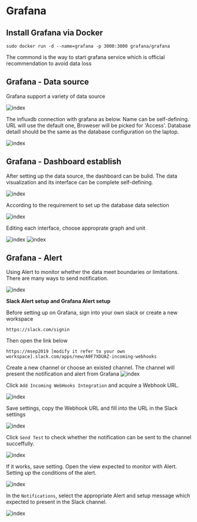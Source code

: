 # Grafana

## Install Grafana via Docker
  ```
  sudo docker run -d --name=grafana -p 3000:3000 grafana/grafana
  ```
  The commond is the way to start grafana service which is official recommendation to avoid data loss
## Grafana - Data source 
  Grafana support a variety of data source
  
  ![index](https://github.com/msep2019/MSEP_2019_2/raw/master/grafana/images/10.png)
  
  The influxdb connection with grafana as below. Name can be self-defining. URL will use the default one, Broweser will be picked for 'Access'. Database detaill should be the same as the database configuration on the laptop.
  
  ![index](https://github.com/msep2019/MSEP_2019_2/raw/master/grafana/images/9.png)
  
## Grafana - Dashboard establish

  After setting up the data source, the dashboard can be bulid. The data visualization and its interface can be complete self-defining.
  
  ![index](https://github.com/msep2019/MSEP_2019_2/raw/master/grafana/images/4.png)
  
  According to the requirement to set up the database data selection
  
  ![index](https://github.com/msep2019/MSEP_2019_2/raw/master/grafana/images/1.png)
  
  Editing each interface, choose approprate graph and unit
  
  ![index](https://github.com/msep2019/MSEP_2019_2/raw/master/grafana/images/5.png)
  ![index](https://github.com/msep2019/MSEP_2019_2/raw/master/grafana/images/6.png)
  
## Grafana - Alert
  Using Alert to monitor whether the data meet boundaries or limitations. There are many ways to send notification.
  
  ![index](https://github.com/msep2019/MSEP_2019_2/raw/master/grafana/images/8.png)
  
  **Slack Alert setup and Grafana Alert setup**
  
  Before setting up on Grafana, sign into your own slack or create a new workspace
  ```
  https://slack.com/signin
  ```
  
  Then open the link below
  
  ```
  https://msep2019 [modify it refer to your own workspace].slack.com/apps/new/A0F7XDUAZ-incoming-webhooks
  ```
  Create a new channel or choose an existed channel. The channel will present the notification and alert from Grafana
  ![index](https://github.com/msep2019/MSEP_2019_2/raw/master/grafana/images/11.png)
  
  Click `Add Incoming WebHooks Integration` and acquire a Webhook URL.
  
  ![index](https://github.com/msep2019/MSEP_2019_2/raw/master/grafana/images/12.png)
  
  Save settings, copy the Webhook URL and fill into the URL in the Slack settings
  
  ![index](https://github.com/msep2019/MSEP_2019_2/raw/master/grafana/images/7.png)
  
  Click `Send Test` to check whether the notification can be sent to the channel succeffully.
  
  ![index](https://github.com/msep2019/MSEP_2019_2/raw/master/grafana/images/13.png)
  
  If it works, save setting. Open the view expected to monitor with Alert. Setting up the conditions of the alert.
  
  ![index](https://github.com/msep2019/MSEP_2019_2/raw/master/grafana/images/2.png)
  
  In the `Notifications`, select the appropriate Alert and setup message which expected to present in the Slack channel.
  
  ![index](https://github.com/msep2019/MSEP_2019_2/raw/master/grafana/images/3.png)
  
  
  
  
 
  
  
  
